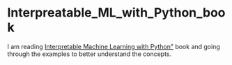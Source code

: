# Interpreatable_ML_with_Python_book
I am reading [Interpretable Machine Learning with Python"](https://www.amazon.com/Interpretable-Machine-Learning-Python-hands/dp/180020390X) book and going through the examples to better understand the concepts.
